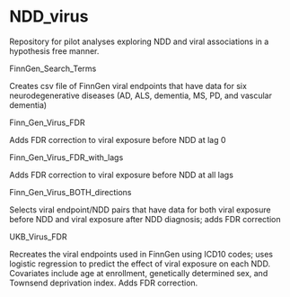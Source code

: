 # NDD_virus
Repository for pilot analyses exploring NDD and viral associations in a hypothesis free manner.

FinnGen_Search_Terms

Creates csv file of FinnGen viral endpoints that have data for six neurodegenerative diseases (AD, ALS, dementia, MS, PD, and vascular dementia)

Finn_Gen_Virus_FDR

Adds FDR correction to viral exposure before NDD at lag 0


Finn_Gen_Virus_FDR_with_lags

Adds FDR correction to viral exposure before NDD at all lags

Finn_Gen_Virus_BOTH_directions

Selects viral endpoint/NDD pairs that have data for both viral exposure before NDD and viral exposure after NDD diagnosis; adds FDR correction

UKB_Virus_FDR

Recreates the viral endpoints used in FinnGen using ICD10 codes; uses logistic regression to predict the effect of viral exposure on each NDD. Covariates include age at enrollment, genetically determined sex, and Townsend deprivation index. Adds FDR correction.
